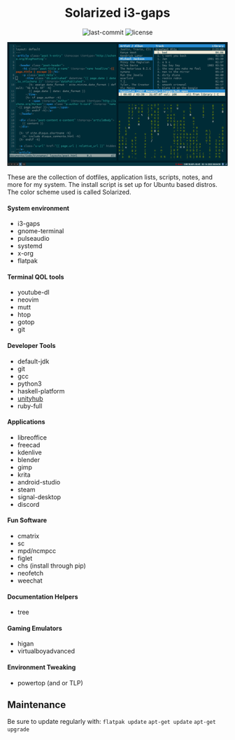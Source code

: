 <div id="header" style="text-align:center;">
<h1>Solarized i3-gaps</h1>
<p>
<img alt="last-commit" style="align:center;" src="https://img.shields.io/github/last-commit/kinnaman/dotfiles">
<img alt="license" style="align:center;" src="https://img.shields.io/github/license/kinnaman/dotfiles">
</p>
</div>

![desktop image](desktop-image.png "desktop")

These are the collection of dotfiles, application lists, scripts, notes, and more for my system. The install script is set up for Ubuntu based distros. The color scheme used is called Solarized.

#### System environment
- i3-gaps
- gnome-terminal
- pulseaudio
- systemd
- x-org
- flatpak

#### Terminal QOL tools
- youtube-dl
- neovim
- mutt
- htop
- gotop
- git

#### Developer Tools
- default-jdk
- git
- gcc
- python3
- haskell-platform
- [unityhub](https://docs.unity3d.com/hub/manual/InstallHub.html#install-hub-linux)
- ruby-full

#### Applications
- libreoffice
- freecad
- kdenlive
- blender
- gimp
- krita
- android-studio
- steam
- signal-desktop
- discord

#### Fun Software
- cmatrix
- sc
- mpd/ncmpcc
- figlet
- chs (install through pip) 
- neofetch
- weechat

#### Documentation Helpers
- tree

#### Gaming Emulators
- higan
- virtualboyadvanced

#### Environment Tweaking
- powertop (and or TLP)

## Maintenance
Be sure to update regularly with:
<code>flatpak update</code>
<code>apt-get update</code>
<code>apt-get upgrade</code>
